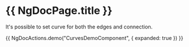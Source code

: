# {{ NgDocPage.title }}

It's possible to set curve for both the edges and connection.

{{ NgDocActions.demo("CurvesDemoComponent", { expanded: true }) }}

